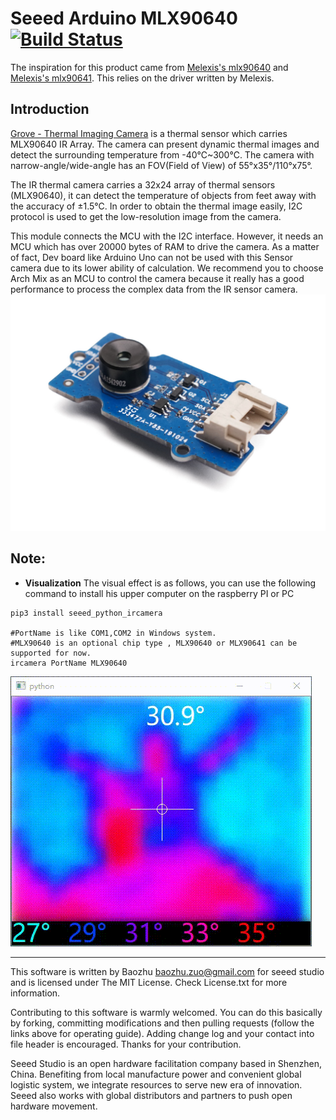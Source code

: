 # Seeed Arduino MLX90640  [![Build Status](https://travis-ci.com/Seeed-Studio/Seeed_Arduino_MLX90640.svg?branch=master)](https://travis-ci.com/Seeed-Studio/Seeed_Arduino_MLX90640)

The inspiration for this product came from  [Melexis's mlx90640](https://github.com/melexis/mlx90640-library/) and [Melexis's mlx90641](https://github.com/melexis/mlx90641-library/).   This relies on the driver written by Melexis.

## Introduction

[Grove - Thermal Imaging Camera](https://www.seeedstudio.com/Grove-Thermal-Imaging-Camera-IR-Array-MLX90640-110-degree-p-4334.html) is a thermal sensor which carries MLX90640 IR Array. The camera can present dynamic thermal images and detect the surrounding temperature from -40℃~300℃. The camera with narrow-angle/wide-angle has an FOV(Field of View) of 55°x35°/110°x75°.

The IR thermal camera carries a 32x24 array of thermal sensors (MLX90640), it can detect the temperature of objects from feet away with the accuracy of ±1.5℃. In order to obtain the thermal image easily, I2C protocol is used to get the low-resolution image from the camera.

This module connects the MCU with the I2C interface. However, it needs an MCU which has over 20000 bytes of RAM to drive the camera. As a matter of fact, Dev board like Arduino Uno can not be used with this Sensor camera due to its lower ability of calculation. We recommend you to choose Arch Mix as an MCU to control the camera because it really has a good performance to process the complex data from the IR sensor camera.
![](https://raw.githubusercontent.com/SeeedDocument/IR-thermal-imaging-sensor-MLX90640-/master/114020142-previewbig.jpg)

## Note:
- **Visualization** The visual effect is as follows, you can use the following command to install his upper computer on the raspberry PI or PC
```
pip3 install seeed_python_ircamera

#PortName is like COM1,COM2 in Windows system.
#MLX90640 is an optional chip type , MLX90640 or MLX90641 can be supported for now.
ircamera PortName MLX90640
``` 

![](https://raw.githubusercontent.com/SeeedDocument/IR-thermal-imaging-sensor-MLX90640-/master/20191121_173909.gif)



_______________
This software is written by Baozhu baozhu.zuo@gmail.com for seeed studio
and is licensed under The MIT License. Check License.txt for more information.

Contributing to this software is warmly welcomed. You can do this basically by
forking, committing modifications and then pulling requests (follow the links above
for operating guide). Adding change log and your contact into file header is encouraged.
Thanks for your contribution.

Seeed Studio is an open hardware facilitation company based in Shenzhen, China.
Benefiting from local manufacture power and convenient global logistic system,
we integrate resources to serve new era of innovation. Seeed also works with
global distributors and partners to push open hardware movement.
